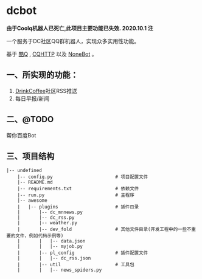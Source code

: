 # dcbot

**由于Coolq机器人已死亡,此项目主要功能已失效. 2020.10.1 注**

一个服务于DC社区QQ群机器人，实现众多实用性功能。

基于 [酷Q](https://cqp.cc/t/23253) , [CQHTTP](https://cqhttp.cc/docs/4.15/#/) 以及 [NoneBot](https://nonebot.cqp.moe/) 。


## 一、所实现的功能：
1. [DrinkCoffee](http://bbs.skyzc.top)社区RSS推送
2. 每日早报/新闻
## 二、@TODO
帮你百度Bot

## 三、项目结构
```
|-- undefined
    |-- config.py                       # 项目配置文件
    |-- README.md
    |-- requirements.txt                # 依赖文件
    |-- run.py                          # 主程序
    |-- awesome
    |   |-- plugins                     # 插件目录
    |       |-- dc_mnnews.py
    |       |-- dc_rss.py
    |       |-- weather.py
    |       |-- dev_fold                # 其他文件目录(开发工程中的一些不重要的文件，例如代码示例等)
    |       |   |-- data.json
    |       |   |-- myjob.py
    |       |-- pl_config               # 插件配置文件
    |       |   |-- dc_rss.json
    |       |-- util                    # 工具包
    |       |   |-- news_spiders.py
```
